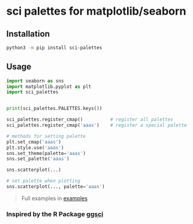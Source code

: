 # sci palettes for matplotlib/seaborn


## Installation

```bash
python3 -m pip install sci-palettes
```

## Usage

```python
import seaborn as sns
import matplotlib.pyplot as plt
import sci_palettes


print(sci_palettes.PALETTES.keys())

sci_palettes.register_cmap()          # register all palettes
sci_palettes.register_cmap('aaas')    # register a special palette

# methods for setting palette
plt.set_cmap('aaas')
plt.style.use('aaas')
sns.set_theme(palette='aaas')
sns.set_palette('aaas')

sns.scatterplot(...)

# set palette when plotting
sns.scatterplot(..., palette='aaas')
```

> Full examples in [examples](examples/test.py)

### Inspired by the R Package [ggsci](https://github.com/nanxstats/ggsci)

